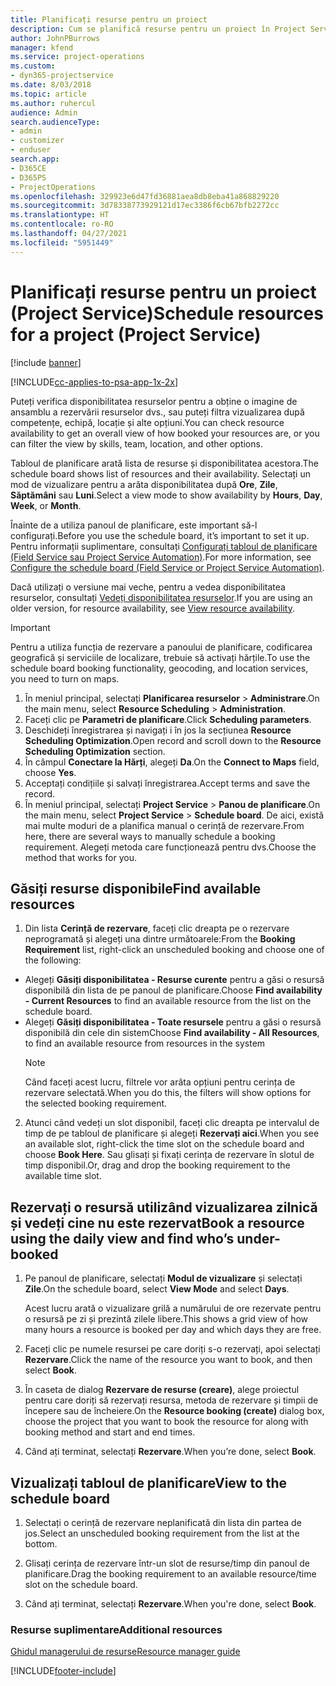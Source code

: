 ```yaml
---
title: Planificați resurse pentru un proiect
description: Cum se planifică resurse pentru un proiect în Project Service
author: JohnPBurrows
manager: kfend
ms.service: project-operations
ms.custom:
- dyn365-projectservice
ms.date: 8/03/2018
ms.topic: article
ms.author: ruhercul
audience: Admin
search.audienceType:
- admin
- customizer
- enduser
search.app:
- D365CE
- D365PS
- ProjectOperations
ms.openlocfilehash: 329923e6d47fd36881aea8db8eba41a868829220
ms.sourcegitcommit: 3d78338773929121d17ec3386f6cb67bfb2272cc
ms.translationtype: HT
ms.contentlocale: ro-RO
ms.lasthandoff: 04/27/2021
ms.locfileid: "5951449"
---
```

# <a name="schedule-resources-for-a-project-project-service"></a><span data-ttu-id="84213-103">Planificați resurse pentru un proiect (Project Service)</span><span class="sxs-lookup"><span data-stu-id="84213-103">Schedule resources for a project (Project Service)</span></span>

[!include [banner](../includes/psa-now-project-operations.md)]

[!INCLUDE[cc-applies-to-psa-app-1x-2x](../includes/cc-applies-to-psa-app-1x-2x.md)]

<span data-ttu-id="84213-104">Puteți verifica disponibilitatea resurselor pentru a obține o imagine de ansamblu a rezervării resurselor dvs., sau puteți filtra vizualizarea după competențe, echipă, locație și alte opțiuni.</span><span class="sxs-lookup"><span data-stu-id="84213-104">You can check resource availability to get an overall view of how booked your resources are, or you can filter the view by skills, team, location, and other options.</span></span>  
  
<span data-ttu-id="84213-105">Tabloul de planificare arată lista de resurse și disponibilitatea acestora.</span><span class="sxs-lookup"><span data-stu-id="84213-105">The schedule board shows list of resources and their availability.</span></span> <span data-ttu-id="84213-106">Selectați un mod de vizualizare pentru a arăta disponibilitatea după **Ore**, **Zile**, **Săptămâni** sau **Luni**.</span><span class="sxs-lookup"><span data-stu-id="84213-106">Select a view mode to show availability by **Hours**, **Day**, **Week**, or **Month**.</span></span>  
  
<span data-ttu-id="84213-107">Înainte de a utiliza panoul de planificare, este important să-l configurați.</span><span class="sxs-lookup"><span data-stu-id="84213-107">Before you use the schedule board, it’s important to set it up.</span></span> <span data-ttu-id="84213-108">Pentru informații suplimentare, consultați [Configurați tabloul de planificare (Field Service sau Project Service Automation)](/dynamics365/field-service/configure-schedule-board).</span><span class="sxs-lookup"><span data-stu-id="84213-108">For more information, see [Configure the schedule board (Field Service or Project Service Automation)](/dynamics365/field-service/configure-schedule-board).</span></span>
  
<span data-ttu-id="84213-109">Dacă utilizați o versiune mai veche, pentru a vedea disponibilitatea resurselor, consultați [Vedeți disponibilitatea resurselor](../psa/view-resource-availability.md).</span><span class="sxs-lookup"><span data-stu-id="84213-109">If you are using an older version, for resource availability, see [View resource availability](../psa/view-resource-availability.md).</span></span>  

> [!IMPORTANT]
>  <span data-ttu-id="84213-110">Pentru a utiliza funcția de rezervare a panoului de planificare, codificarea geografică și serviciile de localizare, trebuie să activați hărțile.</span><span class="sxs-lookup"><span data-stu-id="84213-110">To use the schedule board booking functionality, geocoding, and location services, you need to turn on maps.</span></span>  
> 
> 1. <span data-ttu-id="84213-111">În meniul principal, selectați **Planificarea resurselor** > **Administrare**.</span><span class="sxs-lookup"><span data-stu-id="84213-111">On the main menu, select **Resource Scheduling** > **Administration**.</span></span>  
> 2. <span data-ttu-id="84213-112">Faceți clic pe **Parametri de planificare**.</span><span class="sxs-lookup"><span data-stu-id="84213-112">Click **Scheduling parameters**.</span></span>  
> 3. <span data-ttu-id="84213-113">Deschideți înregistrarea și navigați i în jos la secțiunea **Resource Scheduling Optimization**.</span><span class="sxs-lookup"><span data-stu-id="84213-113">Open record and scroll down to the **Resource Scheduling Optimization** section.</span></span>  
> 4. <span data-ttu-id="84213-114">În câmpul **Conectare la Hărți**, alegeți **Da**.</span><span class="sxs-lookup"><span data-stu-id="84213-114">On the **Connect to Maps** field, choose **Yes**.</span></span>  
> 5. <span data-ttu-id="84213-115">Acceptați condițiile și salvați înregistrarea.</span><span class="sxs-lookup"><span data-stu-id="84213-115">Accept terms and save the record.</span></span>  
> 6. <span data-ttu-id="84213-116">În meniul principal, selectați **Project Service** > **Panou de planificare**.</span><span class="sxs-lookup"><span data-stu-id="84213-116">On the main menu, select **Project Service** > **Schedule board**.</span></span> <span data-ttu-id="84213-117">De aici, există mai multe moduri de a planifica manual o cerință de rezervare.</span><span class="sxs-lookup"><span data-stu-id="84213-117">From here, there are several ways to manually schedule a booking requirement.</span></span> <span data-ttu-id="84213-118">Alegeți metoda care funcționează pentru dvs.</span><span class="sxs-lookup"><span data-stu-id="84213-118">Choose the method that works for you.</span></span>
  
## <a name="find-available-resources"></a><span data-ttu-id="84213-119">Găsiți resurse disponibile</span><span class="sxs-lookup"><span data-stu-id="84213-119">Find available resources</span></span>

1.  <span data-ttu-id="84213-120">Din lista **Cerință de rezervare**, faceți clic dreapta pe o rezervare neprogramată și alegeți una dintre următoarele:</span><span class="sxs-lookup"><span data-stu-id="84213-120">From the **Booking Requirement** list, right-click an unscheduled booking and choose one of the following:</span></span>  
  
- <span data-ttu-id="84213-121">Alegeți **Găsiți disponibilitatea - Resurse curente** pentru a găsi o resursă disponibilă din lista de pe panoul de planificare.</span><span class="sxs-lookup"><span data-stu-id="84213-121">Choose **Find availability - Current Resources** to find an available resource from the list on the schedule board.</span></span>  
- <span data-ttu-id="84213-122">Alegeți **Găsiți disponibilitatea - Toate resursele** pentru a găsi o resursă disponibilă din cele din sistem</span><span class="sxs-lookup"><span data-stu-id="84213-122">Choose **Find availability - All Resources**, to find an available resource from resources in the system</span></span>  
   > [!NOTE]
   >  <span data-ttu-id="84213-123">Când faceți acest lucru, filtrele vor arăta opțiuni pentru cerința de rezervare selectată.</span><span class="sxs-lookup"><span data-stu-id="84213-123">When you do this, the filters will show options for the selected booking requirement.</span></span>  
  
2. <span data-ttu-id="84213-124">Atunci când vedeți un slot disponibil, faceți clic dreapta pe intervalul de timp de pe tabloul de planificare și alegeți **Rezervați aici**.</span><span class="sxs-lookup"><span data-stu-id="84213-124">When you see an available slot, right-click the time slot on the schedule board and choose **Book Here**.</span></span> <span data-ttu-id="84213-125">Sau glisați și fixați cerința de rezervare în slotul de timp disponibil.</span><span class="sxs-lookup"><span data-stu-id="84213-125">Or, drag and drop the booking requirement to the available time slot.</span></span>  
  

## <a name="book-a-resource-using-the-daily-view-and-find-whos-under-booked"></a><span data-ttu-id="84213-126">Rezervați o resursă utilizând vizualizarea zilnică și vedeți cine nu este rezervat</span><span class="sxs-lookup"><span data-stu-id="84213-126">Book a resource using the daily view and find who’s under-booked</span></span>
  
1.  <span data-ttu-id="84213-127">Pe panoul de planificare, selectați **Modul de vizualizare** și selectați **Zile**.</span><span class="sxs-lookup"><span data-stu-id="84213-127">On the schedule board, select **View Mode** and select **Days**.</span></span>  
  
    <span data-ttu-id="84213-128">Acest lucru arată o vizualizare grilă a numărului de ore rezervate pentru o resursă pe zi și prezintă zilele libere.</span><span class="sxs-lookup"><span data-stu-id="84213-128">This shows a grid view of how many hours a resource is booked per day and which days they are free.</span></span>  
  
2.  <span data-ttu-id="84213-129">Faceți clic pe numele resursei pe care doriți s-o rezervați, apoi selectați **Rezervare**.</span><span class="sxs-lookup"><span data-stu-id="84213-129">Click the name of the resource you want to book, and then select **Book**.</span></span>  
  
3.  <span data-ttu-id="84213-130">În caseta de dialog **Rezervare de resurse (creare)**, alege proiectul pentru care doriți să rezervați resursa, metoda de rezervare și timpii de începere sau de încheiere.</span><span class="sxs-lookup"><span data-stu-id="84213-130">On the **Resource booking (create)** dialog box, choose the project that you want to book the resource for along with booking method and start and end times.</span></span>  
  
4.  <span data-ttu-id="84213-131">Când ați terminat, selectați **Rezervare**.</span><span class="sxs-lookup"><span data-stu-id="84213-131">When you’re done, select **Book**.</span></span>  
  
## <a name="view-to-the-schedule-board"></a><span data-ttu-id="84213-132">Vizualizați tabloul de planificare</span><span class="sxs-lookup"><span data-stu-id="84213-132">View to the schedule board</span></span>
  
1.  <span data-ttu-id="84213-133">Selectați o cerință de rezervare neplanificată din lista din partea de jos.</span><span class="sxs-lookup"><span data-stu-id="84213-133">Select an unscheduled booking requirement from the list at the bottom.</span></span>  
  
2.  <span data-ttu-id="84213-134">Glisați cerința de rezervare într-un slot de resurse/timp din panoul de planificare.</span><span class="sxs-lookup"><span data-stu-id="84213-134">Drag the booking requirement to an available resource/time slot on the schedule board.</span></span>  
  
3.  <span data-ttu-id="84213-135">Când ați terminat, selectați **Rezervare**.</span><span class="sxs-lookup"><span data-stu-id="84213-135">When you're done, select **Book**.</span></span>  
  
### <a name="additional-resources"></a><span data-ttu-id="84213-136">Resurse suplimentare</span><span class="sxs-lookup"><span data-stu-id="84213-136">Additional resources</span></span>  
 [<span data-ttu-id="84213-137">Ghidul managerului de resurse</span><span class="sxs-lookup"><span data-stu-id="84213-137">Resource manager guide</span></span>](../psa/resource-manager-guide.md)


[!INCLUDE[footer-include](../includes/footer-banner.md)]